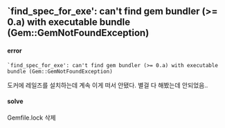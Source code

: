 ## `find_spec_for_exe': can't find gem bundler (>= 0.a) with executable bundle (Gem::GemNotFoundException)

#### error

```
`find_spec_for_exe': can't find gem bundler (>= 0.a) with executable bundle (Gem::GemNotFoundException)
```

도커에 레일즈를 설치하는데 계속 이게 떠서 안됐다. 별걸 다 해봤는데 안되었음..

#### solve

Gemfile.lock 삭제

